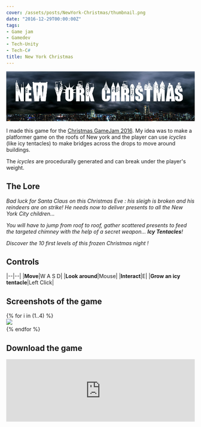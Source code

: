 ```yaml
---
cover: /assets/posts/NewYork-Christmas/thumbnail.png
date: "2016-12-29T00:00:00Z"
tags:
- Game jam
- Gamedev
- Tech-Unity
- Tech-C#
title: New York Christmas
---
```


![banner](/assets/posts/NewYork-Christmas/banner.jpg)

I made this game for the [Christmas GameJam 2016](https://itch.io/jam/xmas2016). My idea was to make a platformer game on the roofs of New york and the player can use *icycles* (like icy tentacles) to make bridges across the drops to move around buildings.

The *icycles* are procedurally generated and can break under the player's weight.

## The Lore

*Bad luck for Santa Claus on this Christmas Eve : his sleigh is broken and his reindeers are on strike! He needs now to deliver presents to all the New York City children...*

*You will have to jump from roof to roof, gather scattered presents to feed the targeted chimney with the help of a secret weapon... **Icy Tentacles**!*

*Discover the 10 first levels of this frozen Christmas night !*

## Controls

|--|--|
|**Move**|W A S D|
|**Look around**|Mouse|
|**Interact**|E|
|**Grow an icy tentacle**|Left Click|

## Screenshots of the game

<div class="swiper swiper-demo my-3 swiper-demo--0" style="height: auto;">
  <div class="swiper__wrapper">
  {% for i in (1..4) %}
    <div class="swiper__slide"><img class="lightbox-ignore" src="/assets/posts/NewYork-Christmas/screen{{i}}.png"/></div>
  {% endfor %}
  </div>
  <div class="swiper__button swiper__button--prev fas fa-chevron-left"></div>
  <div class="swiper__button swiper__button--next fas fa-chevron-right"></div>
</div>

## Download the game

<iframe frameborder="0" src="https://itch.io/embed/75019" width="100%" height="167"><a href="https://gabrielvidal.itch.io/nyxmas">New York Christmas by Gabriel Vidal</a></iframe>

<script>
  {%- include scripts/lib/swiper.js -%}
  var SOURCES = window.TEXT_VARIABLES.sources;
  window.Lazyload.js(SOURCES.jquery, function() {
    $('.swiper-demo--0').swiper();
  });
</script>